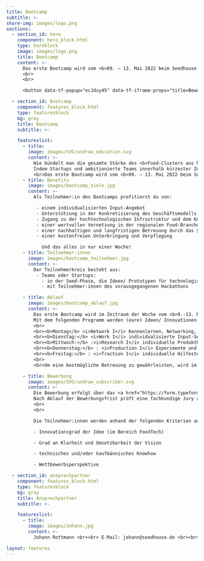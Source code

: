 ```yaml
---
title: Bootcamp
subtitle: >-
share-img: images/logo.png
sections:
  - section_id: hero
    component: hero_block.html
    type: heroblock
    image: images/logo.png
    title: Bootcamp
    content: >-
      Das erste Bootcamp wird vom <b>09. – 13. Mai 2022 beim Seedhouse in Osnabrück und DIL in Quakenbrück</b> stattfinden.
      <br>
      <br>

      <button data-tf-popup="ecJduy45" data-tf-iframe-props="title=Bewerbung Bootcamp" data-tf-medium="snippet" style="background:#2c2f3b;color: #FFFFFF !important;height: auto !important;border-radius: 3px;border: 2px solid #b99700;box-sizing: border-box;color: #fff;display: inline-block;font-size: 16px;height: 2.5em;line-height: 1.5;padding: 0.5em 30px;-webkit-transition: opacity 0.15s ease-in-out;transition: opacity 0.15s ease-in-out;font-size: 16px;padding-bottom: 0.625em;padding-top: 0.625em;">Jetzt bewerben!</button><script src="//embed.typeform.com/next/embed.js"></script>

  - section_id: Bootcamp
    component: features_block.html
    type: featuresblock
    bg: gray
    title: Bootcamp
    subtitle: >-

    featureslist:
      - title:
        image: images/SVG/undraw_education.svg
        content: >-
          Wie bündelt man die gesamte Stärke des <b>Food-Clusters aus Niedersachsen</b> in einer Woche? 
          Indem Startups und ambitionierte Teams innerhalb kürzester Zeit <b>Zugang zur hochtechnologischen Infrastruktur</b> und zum <b>Know-How</b> des Deutschen Instituts für Lebensmitteltechnik erhalten und von den Startup-Erfahrungen und dem Netzwerk des Seedhouse und der darum versammelten 32 Unternehmen aus der gesamten Lebensmittelwertschöpfungskette profitieren.
          <br>Das erste Bootcamp wird vom <b>09. – 13. Mai 2022 beim Seedhouse in Osnabrück und DIL in Quakenbrück</b> stattfinden.
      - title: Benefits
        image: images/bootcamp_ziele.jpg
        content: >-
          Als Teilnehmer:in des Bootcamps profitierst du von:

           - einem individualisierten Input-Angebot
           - Unterstützung in der Konkretisierung des Geschäftsmodells sowie der Kommerzialisierung
           - Zugang zu der hochtechnologischen Infrastruktur und dem Knowhow des DIL
           - einer wertvollen Vernetzung in der regionalen Food-Branche
           - einer nachhaltigen und langfristigen Betreuung durch das Seedhouse und das DIL
           - einer kostenfreien Unterbringung und Verpflegung

             Und das alles in nur einer Woche!
      - title: Teilnehmer:innen
        image: images/bootcamp_teilnehmer.jpg
        content: >-
          Der Teilnehmerkreis besteht aus: 
           - Teams oder Startups:
             - in der Seed-Phase, die Ideen/ Prototypen für technologische/ prozessuale Innovationen im Lebensmittelsektor mitbringen
             - mit Teilnehmer:innen des vorausgegangenen Hackathons

      - title: Ablauf
        image: images/bootcamp_ablauf.jpg
        content: >-
          Das erste Bootcamp wird im Zeitraum der Woche vom <b>9.-13. Mai 2022</b> an den Standorten <b>Seedhouse (Osnabrück)</b> und dem <b>DIL (Quakenbrück)</b> durchgeführt. 
          Mit dem folgenden Programm werden (eure) Ideen/ Innovationen auf das nächste Level gebracht:
          <br>
          <br><b>Montag</b> <i>Network I</i> Kennenlernen, Networking, Input Förderung, gemeinsamer Grillabend der Teilnehmer:innen 
          <br><b>Dienstag:</b> <i>Work I</i> individualisierte Input-Session (zu möglichen Themen wie Förderung, Marketing, Storytelling, Produktentwicklung, Investment u.v.m.), Pitch-Vorbereitung mit Mentoren
          <br><b>Mittwoch:</b> :<i>Research I</i> individuelle Produktberatung mit Experten des DIL, Transfer
          <br><b>Donnerstag:</b> : <i>Production I</i> Experimente und Produktion zur Entwicklung und Optimierung der Produktidee, Transfer
          <br><b>Freitag:</b> : <i>Traction I</i> individuelle Hilfestellungen, Business Speed-Dating, Pitch-Event mit Verkostung 
          <br>
          <br>Um eine bestmögliche Betreuung zu gewährleisten, wird im Vorfeld des Bootcamps eine Befragung durchgeführt, auf dessen Grundlage <b>ein individualisiertes Programm für das jeweilige Startup</b> ausgerichtet wird.

      - title: Bewerbung
        image: images/SVG/undraw_subscriber.svg
        content: >-
          Die Bewerbung erfolgt über das <a href="https://form.typeform.com/to/ecJduy45" target="_blank">Online-Formular</a> . Das Bewerbungsfenster ist <b>ab sofort bis zum 31.03.22</b> geöffnet. 
          Nach Ablauf der Bewerbungsfrist prüft eine fachkundige Jury alle eingegangenen Bewerbungen.
          <br>
          <br>

          Die Teilnehmer:innen werden anhand der folgenden Kriterien ausgewählt:

          - Innovationsgrad der Idee (im Bereich FoodTech)

          - Grad an Klarheit und Umsetzbarkeit der Vision

          - technisches und/oder kaufmännisches Knowhow

          - Wettbewerbsperspektive

  - section_id: ansprechpartner
    component: features_block.html
    type: featuresblock
    bg: gray
    title: Ansprechpartner
    subtitle: >-

    featureslist:
      - title:
        image: images/Johann.jpg
        content: >-
          Johann Rottmann <br><br> E-Mail: johann@seedhouse.de <br><br> Tel.: Tel.: 0160 95453630

layout: features
---
```


